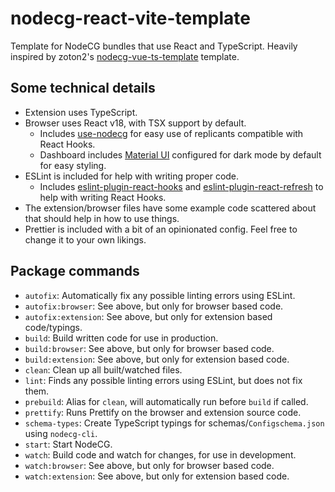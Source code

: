 # nodecg-react-vite-template
Template for NodeCG bundles that use React and TypeScript. Heavily inspired by zoton2's [nodecg-vue-ts-template](https://github.com/zoton2/nodecg-vue-ts-template) template.

## Some technical details
- Extension uses TypeScript.
- Browser uses React v18, with TSX support by default.
    - Includes [use-nodecg](https://github.com/nodecg/use-nodecg) for easy use of replicants compatible with React Hooks.
    - Dashboard includes [Material UI](https://mui.com/) configured for dark mode by default for easy styling.
- ESLint is included for help with writing proper code.
    - Includes [eslint-plugin-react-hooks](https://www.npmjs.com/package/eslint-plugin-react-hooks) and [eslint-plugin-react-refresh](https://www.npmjs.com/package/eslint-plugin-react-refresh) to help with writing React Hooks.
- The extension/browser files have some example code scattered about that should help in how to use things.
- Prettier is included with a bit of an opinionated config. Feel free to change it to your own likings.

## Package commands
- `autofix`: Automatically fix any possible linting errors using ESLint.
- `autofix:browser`: See above, but only for browser based code.
- `autofix:extension`: See above, but only for extension based code/typings.
- `build`: Build written code for use in production.
- `build:browser`: See above, but only for browser based code.
- `build:extension`: See above, but only for extension based code.
- `clean`: Clean up all built/watched files.
- `lint`: Finds any possible linting errors using ESLint, but does not fix them.
- `prebuild`: Alias for `clean`, will automatically run before `build` if called.
- `prettify`: Runs Prettify on the browser and extension source code.
- `schema-types`: Create TypeScript typings for schemas/`Configschema.json` using `nodecg-cli`.
- `start`: Start NodeCG.
- `watch`: Build code and watch for changes, for use in development.
- `watch:browser`: See above, but only for browser based code.
- `watch:extension`: See above, but only for extension based code.